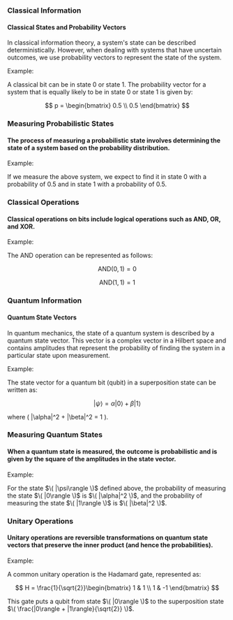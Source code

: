 ### Classical Information
#### Classical States and Probability Vectors
In classical information theory, a system's state can be described deterministically. However, when dealing with systems that have uncertain outcomes, we use probability vectors to represent the state of the system.

Example:

A classical bit can be in state 0 or state 1. The probability vector for a system that is equally likely to be in state 0 or state 1 is given by:

$$
p = \begin{bmatrix}
0.5 \\
0.5
\end{bmatrix}
$$

### Measuring Probabilistic States
#### The process of measuring a probabilistic state involves determining the state of a system based on the probability distribution.

Example:

If we measure the above system, we expect to find it in state 0 with a probability of 0.5 and in state 1 with a probability of 0.5.

### Classical Operations
#### Classical operations on bits include logical operations such as AND, OR, and XOR.

Example:

The AND operation can be represented as follows:

$$
\text{AND}(0, 1) = 0
$$

$$
\text{AND}(1, 1) = 1
$$

### Quantum Information
#### Quantum State Vectors
In quantum mechanics, the state of a quantum system is described by a quantum state vector. This vector is a complex vector in a Hilbert space and contains amplitudes that represent the probability of finding the system in a particular state upon measurement.

Example:

The state vector for a quantum bit (qubit) in a superposition state can be written as:

$$
|\psi\rangle = \alpha|0\rangle + \beta|1\rangle
$$

where \( |\alpha|^2 + |\beta|^2 = 1 \).

### Measuring Quantum States
#### When a quantum state is measured, the outcome is probabilistic and is given by the square of the amplitudes in the state vector.

Example:

For the state $\( |\psi\rangle \)$ defined above, the probability of measuring the state $\( |0\rangle \)$ is $\( |\alpha|^2 \)$, and the probability of measuring the state $\( |1\rangle \)$ is $\( |\beta|^2 \)$.

### Unitary Operations
#### Unitary operations are reversible transformations on quantum state vectors that preserve the inner product (and hence the probabilities).

Example:

A common unitary operation is the Hadamard gate, represented as:

$$
H = \frac{1}{\sqrt{2}}\begin{bmatrix}
1 & 1 \\
1 & -1
\end{bmatrix}
$$

This gate puts a qubit from state $\( |0\rangle \)$ to the superposition state $\( \frac{|0\rangle + |1\rangle}{\sqrt{2}} \)$.

